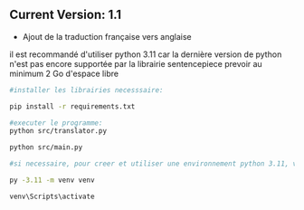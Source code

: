 ## Current Version: 1.1
- Ajout de la traduction française vers anglaise

il est recommandé d'utiliser python 3.11 car la dernière version de python n'est pas encore supportée par la librairie sentencepiece
prevoir au minimum 2 Go d'espace libre

```bash
#installer les librairies necesssaire:

pip install -r requirements.txt

#executer le programme:
python src/translator.py

python src/main.py

#si necessaire, pour creer et utiliser une environnement python 3.11, vous pouvez utiliser:

py -3.11 -m venv venv

venv\Scripts\activate

```

